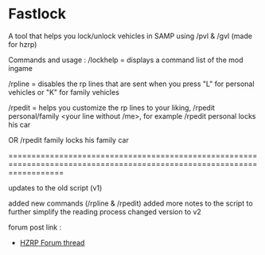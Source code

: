 # Fastlock
A tool that helps you lock/unlock vehicles in SAMP using /pvl &amp; /gvl (made for hzrp)

Commands and usage :
/lockhelp = displays a command list of the mod ingame

/rpline = disables the rp lines that are sent when you press "L" for personal vehicles or "K" for family vehicles

/rpedit = helps you customize the rp lines to your liking, /rpedit personal/family <your line without /me>,
for example /rpedit personal locks his car
 
OR 
/rpedit family locks his family car

========================================================================================================================

updates to the old script (v1)

added new commands (/rpline & /rpedit)
added more notes to the script to further simplify the reading process
changed version to v2

forum post link :
- <a href="https://forums.hzgaming.net/showthread.php/503876-LUA-FastLock">HZRP Forum thread</a>
